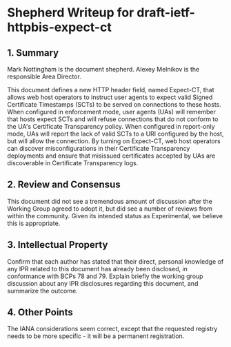 # Shepherd Writeup for draft-ietf-httpbis-expect-ct

## 1. Summary

Mark Nottingham is the document shepherd. Alexey Melnikov is the responsible Area Director.

This document defines a new HTTP header field, named Expect-CT, that allows web host operators to
instruct user agents to expect valid Signed Certificate Timestamps (SCTs) to be served on
connections to these hosts. When configured in enforcement mode, user agents (UAs) will remember
that hosts expect SCTs and will refuse connections that do not conform to the UA's Certificate
Transparency policy. When configured in report-only mode, UAs will report the lack of valid SCTs to
a URI configured by the host, but will allow the connection. By turning on Expect-CT, web host
operators can discover misconfigurations in their Certificate Transparency deployments and ensure
that misissued certificates accepted by UAs are discoverable in Certificate Transparency logs.

## 2. Review and Consensus

This document did not see a tremendous amount of discussion after the Working Group agreed to adopt it, but did see a number of reviews from within the community. Given its intended status as Experimental, we believe this is appropriate.

## 3. Intellectual Property

Confirm that each author has stated that their direct, personal knowledge of any IPR related to this document has already been disclosed, in conformance with BCPs 78 and 79. Explain briefly the working group discussion about any IPR disclosures regarding this document, and summarize the outcome.

## 4. Other Points

The IANA considerations seem correct, except that the requested registry needs to be more specific - it will be a permanent registration.
